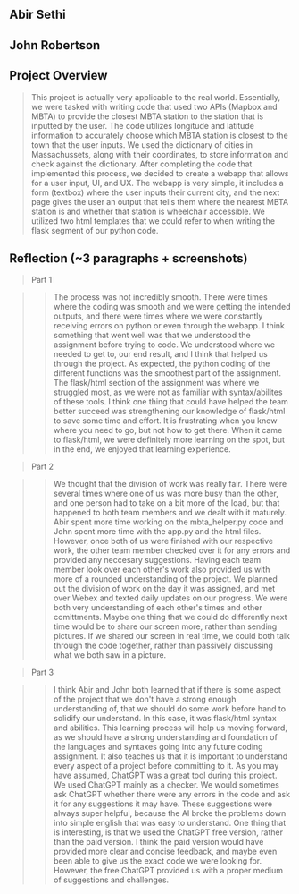 ## **Abir Sethi**
## **John Robertson**

## **Project Overview**

>This project is actually very applicable to the real world. Essentially, we were tasked with writing code that used two APIs (Mapbox and MBTA) to provide the closest MBTA station to the station that is inputted by the user. The code utilizes longitude and latitude information to accurately choose which MBTA station is closest to the town that the user inputs. We used the dictionary of cities in Massachussets, along with their coordinates, to store information and check against the dictionary. After completing the code that implemented this process, we decided to create a webapp that allows for a user input, UI, and UX. The webapp is very simple, it includes a form (textbox) where the user inputs their current city, and the next page gives the user an output that tells them where the nearest MBTA station is and whether that station is wheelchair accessible. We utilized two html templates that we could refer to when writing the flask segment of our python code.

## **Reflection** (~3 paragraphs + screenshots)

> Part 1

>> The process was not incredibly smooth. There were times where the coding was smooth and we were getting the intended outputs, and there were times where we were constantly receiving errors on python or even through the webapp. I think something that went well was that we understood the assignment before trying to code. We understood where we needed to get to, our end result, and I think that helped us through the project. As expected, the python coding of the different functions was the smoothest part of the assignment. The flask/html section of the assignment was where we struggled most, as we were not as familiar with syntax/abilites of these tools. I think one thing that could have helped the team better succeed was strengthening our knowledge of flask/html to save some time and effort. It is frustrating when you know where you need to go, but not how to get there. When it came to flask/html, we were definitely more learning on the spot, but in the end, we enjoyed that learning experience.

> Part 2

>> We thought that the division of work was really fair. There were several times where one of us was more busy than the other, and one person had to take on a bit more of the load, but that happened to both team members and we dealt with it maturely. Abir spent more time working on the mbta_helper.py code and John spent more time with the app.py and the html files. However, once both of us were finished with our respective work, the other team member checked over it for any errors and provided any neccesary suggestions. Having each team member look over each other's work also provided us with more of a rounded understanding of the project. We planned out the division of work on the day it was assigned, and met over Webex and texted daily updates on our progress. We were both very understanding of each other's times and other comittments. Maybe one thing that we could do differently next time would be to share our screen more, rather than sending pictures. If we shared our screen in real time, we could both talk through the code together, rather than passively discussing what we both saw in a picture.

> Part 3

>> I think Abir and John both learned that if there is some aspect of the project that we don't have a strong enough understanding of, that we should do some work before hand to solidify our understand. In this case, it was flask/html syntax and abilities. This learning process will help us moving forward, as we should have a strong understanding and foundation of the languages and syntaxes going into any future coding assignment. It also teaches us that it is important to understand every aspect of a project before committing to it. As you may have assumed, ChatGPT was a great tool during this project. We used ChatGPT mainly as a checker. We would sometimes ask ChatGPT whether there were any errors in the code and ask it for any suggestions it may have. These suggestions were always super helpful, because the AI broke the problems down into simple english that was easy to understand. One thing that is interesting, is that we used the ChatGPT free version, rather than the paid version. I think the paid version would have provided more clear and concise feedback, and maybe even been able to give us the exact code we were looking for. However, the free ChatGPT provided us with a proper medium of suggestions and challenges.

